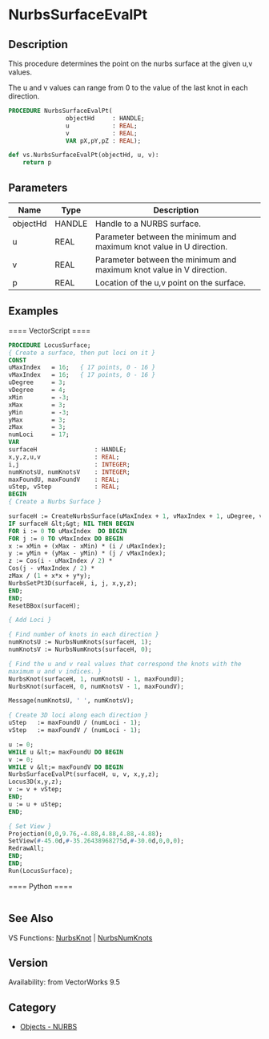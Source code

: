 # NurbsSurfaceEvalPt

## Description
This procedure determines the point on the nurbs surface at the given u,v values.

The u and v values can range from 0 to the value of the last knot in each direction.

```pascal
PROCEDURE NurbsSurfaceEvalPt(
				objectHd     : HANDLE;
				u            : REAL;
				v            : REAL;
				VAR pX,pY,pZ : REAL);
```

```python
def vs.NurbsSurfaceEvalPt(objectHd, u, v):
    return p
```

## Parameters
|Name|Type|Description|
|---|---|---|
|objectHd|HANDLE|Handle to a NURBS surface.|
|u|REAL|Parameter between the minimum and maximum knot value in U direction.|
|v|REAL|Parameter between the minimum and maximum knot value in V direction.|
|p|REAL|Location of the u,v point on the surface.|

## Examples
==== VectorScript ====
```pascal
PROCEDURE LocusSurface;
{ Create a surface, then put loci on it }
CONST
uMaxIndex   = 16;   { 17 points, 0 - 16 }
vMaxIndex   = 16;   { 17 points, 0 - 16 }
uDegree     = 3;    
vDegree     = 4;
xMin        = -3;
xMax        = 3;
yMin        = -3;
yMax        = 3;
zMax        = 3;
numLoci     = 17;
VAR
surfaceH                : HANDLE;
x,y,z,u,v               : REAL;
i,j                     : INTEGER;
numKnotsU, numKnotsV    : INTEGER;
maxFoundU, maxFoundV    : REAL;
uStep, vStep            : REAL;
BEGIN
{ Create a Nurbs Surface }

surfaceH := CreateNurbsSurface(uMaxIndex + 1, vMaxIndex + 1, uDegree, vDegree);
IF surfaceH &lt;&gt; NIL THEN BEGIN
FOR i := 0 TO uMaxIndex  DO BEGIN
FOR j := 0 TO vMaxIndex DO BEGIN
x := xMin + (xMax - xMin) * (i / uMaxIndex);
y := yMin + (yMax - yMin) * (j / vMaxIndex);
z := Cos(i - uMaxIndex / 2) *
Cos(j - vMaxIndex / 2) * 
zMax / (1 + x*x + y*y);
NurbsSetPt3D(surfaceH, i, j, x,y,z);
END;
END;
ResetBBox(surfaceH);

{ Add Loci }

{ Find number of knots in each direction }
numKnotsU := NurbsNumKnots(surfaceH, 1);
numKnotsV := NurbsNumKnots(surfaceH, 0);

{ Find the u and v real values that correspond the knots with the 
maximum u and v indices. }
NurbsKnot(surfaceH, 1, numKnotsU - 1, maxFoundU);       
NurbsKnot(surfaceH, 0, numKnotsV - 1, maxFoundV);       

Message(numKnotsU, ' ', numKnotsV);

{ Create 3D loci along each direction }
uStep   := maxFoundU / (numLoci - 1);
vStep   := maxFoundV / (numLoci - 1);

u := 0;
WHILE u &lt;= maxFoundU DO BEGIN
v := 0;
WHILE v &lt;= maxFoundV DO BEGIN
NurbsSurfaceEvalPt(surfaceH, u, v, x,y,z);
Locus3D(x,y,z);
v := v + vStep;
END;
u := u + uStep;
END;

{ Set View }
Projection(0,0,9.76,-4.88,4.88,4.88,-4.88);
SetView(#-45.0d,#-35.26438968275d,#-30.0d,0,0,0);
RedrawAll;
END;
END;
Run(LocusSurface);
```
==== Python ====
```python

```

## See Also
VS Functions:
[NurbsKnot](NurbsKnot.md) 
| [NurbsNumKnots](NurbsNumKnots.md)

## Version
Availability: from VectorWorks 9.5

## Category
* [Objects - NURBS](../Categories/Objects%20-%20NURBS.md)
